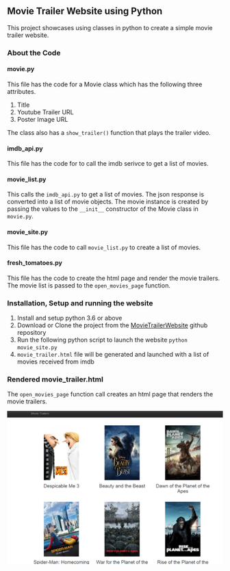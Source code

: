 ## Movie Trailer Website using Python ##

This project showcases using classes in python to create a simple movie trailer website.

### About the Code ###

#### movie.py ####

This file has the code for a Movie class which has the following three attributes. 

1. Title
2. Youtube Trailer URL
3. Poster Image URL

The class also has a `show_trailer()` function that plays the trailer video. 

#### imdb_api.py ####

This file has the code for to call the imdb serivce to get a list of movies. 

#### movie_list.py ####

This calls the `imdb_api.py` to get a list of movies. The json response is converted into a list of movie objects.
The movie instance is created by passing the values to the `__init__` constructor of the Movie class in `movie.py`.

#### movie_site.py ####

This file has the code to call `movie_list.py` to create a list of movies. 

#### fresh_tomatoes.py ####

This file has the code to create the html page and render the movie trailers. The movie list is passed to the `open_movies_page` function.

### Installation, Setup and running the website ###

1. Install and setup python 3.6 or above
2. Download or Clone the project from the [MovieTrailerWebsite](https://github.com/oopsoa/MovieTrailerWebsite) github repository 
3. Run the following python script to launch the website `python movie_site.py`
4. `movie_trailer.html` file will be generated and launched with a list of movies received from imdb

### Rendered movie_trailer.html ###

The `open_movies_page` function call creates an html page that renders the movie trailers.

![alt text](/movie_trailer_html.png "Movie Trailer Website")



